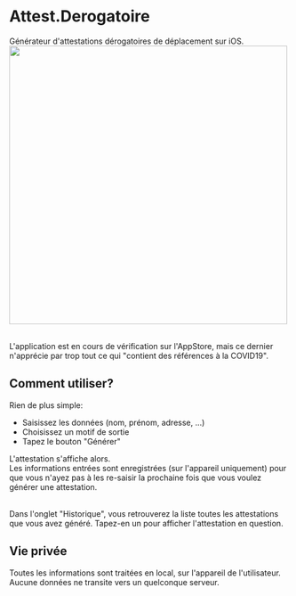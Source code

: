 # Attest.Derogatoire
Générateur d'attestations dérogatoires de déplacement sur iOS.
<img src="http://madrau.fr/Github-AD/screen1.png" height="500px"/>

<br/>
L'application est en cours de vérification sur l'AppStore, mais ce dernier n'apprécie par trop tout ce qui "contient des références à la COVID19".<br/>

## Comment utiliser?
Rien de plus simple:
 - Saisissez les données (nom, prénom, adresse, ...)
 - Choisissez un motif de sortie
 - Tapez le bouton "Générer"



L'attestation s'affiche alors.
<br/>
Les informations entrées sont enregistrées (sur l'appareil uniquement) pour que vous n'ayez pas à les re-saisir la prochaine fois que vous voulez générer une attestation.
<br/><br/>

Dans l'onglet "Historique", vous retrouverez la liste toutes les attestations que vous avez généré. Tapez-en un pour afficher l'attestation en question.


## Vie privée
Toutes les informations sont traitées en local, sur l'appareil de l'utilisateur.<br/>
Aucune données ne transite vers un quelconque serveur.
